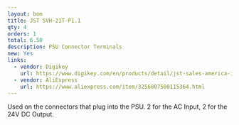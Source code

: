 ```yaml
---
layout: bom
title: JST SVH-21T-P1.1
qty: 4
orders: 1
total: 6.50
description: PSU Connector Terminals
new: Yes
links:
  - vendor: Digikey
    url: https://www.digikey.com/en/products/detail/jst-sales-america-inc/SVH-21T-P1-1/527368
  - vendor: AliExpress
    url: https://www.aliexpress.com/item/3256807500115364.html
---
```


Used on the connectors that plug into the PSU. 2 for the AC Input, 2 for the 24V DC Output.